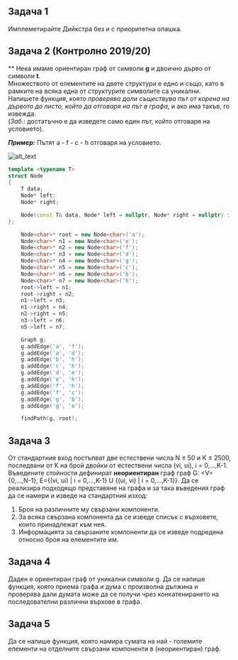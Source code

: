 
## Задача 1 
Имплеметирайте Дийкстра без и с приоритетна опашка.

## Задача 2  (Контролно 2019/20)
** Нека имаме ориентиран граф от символи **g** и двоично дърво от символи **t**.  
Множеството от елементите на двете структури е едно и също, като в рамките на всяка една от структурите символите са уникални.  
Напишете функция, която *проверява дали съществува път от корена на дървото до листо, който да отговаря на път в графа*, и ако има такъв, го извежда.  
(*Заб.:* достатъчно е да изведете само един път, който отговаря на условието).  

***Пример:*** Пътят a - f - c - h отговаря на условието.  

![alt_text](https://i.ibb.co/HFJTk8d/Graph-Tree.png)

```c++
template <typename T>
struct Node
{
    T data;
    Node* left;
    Node* right;

    Node(const T& data, Node* left = nullptr, Node* right = nullptr) : data(data), left(left), right(right) {};
};

	Node<char>* root = new Node<char>('a');
	Node<char>* n1 = new Node<char>('e');
	Node<char>* n2 = new Node<char>('f');
	Node<char>* n3 = new Node<char>('d');
	Node<char>* n4 = new Node<char>('g');
	Node<char>* n5 = new Node<char>('c');
	Node<char>* n6 = new Node<char>('b');
	Node<char>* n7 = new Node<char>('h');
	root->left = n1;
	root->right = n2;
	n1->left = n3;
	n1->right = n4;
	n2->right = n5;
	n3->left = n6;
	n5->left = n7;

	Graph g;
	g.addEdge('a', 'f');
	g.addEdge('a', 'd');
	g.addEdge('b', 'h');
	g.addEdge('c', 'h');
	g.addEdge('d', 'e');
	g.addEdge('e', 'h');
	g.addEdge('f', 'h');
	g.addEdge('f', 'c');
	g.addEdge('g', 'b');
	g.addEdge('g', 'e');

	findPath(g, root);
```


## Задача 3
 От стандартния вход постъпват две естествени числа N ≤ 50 и K ≤ 2500, последвани от K на брой двойки от естествени числа (vi, ui), i = 0,...,K-1. Въведените стойности дефинират **неориентиран**  граф граф G: <V={0,...,N-1}, E={(vi, ui) | i = 0,...,K-1} U {(ui, vi) | i = 0,...,K-1}}. Да се реализира подходящо представяне на графа и за така въведения граф да се намери и изведе на стандартния изход:

1.  Броя на различните му свързани компоненти.
2.  За всяка свързана компонента да се изведе списък с върховете, които принадлежат към нея.
3.  Информацията за свързаните компоненти да се изведе подредена относно броя на елементите им.

## Задача 4
Даден е ориентиран граф от уникални символи g. Да се напише функция, която приема графа и дума с произволна дължина и проверява дали думата може да се получи чрез конкатенирането на последователни различни върхове в графа.

## Задача 5
Да се напише функция, която намира сумата на най - големите елементи на отделните свързани компоненти в (неориентиран) граф.